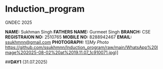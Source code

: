 # Induction_program
GNDEC 2025


**NAME:** Sukhman Singh
**FATHERS NAME:** Gurmeet Singh
**BRANCH:** CSE
**REGISTRAION NO:** 2510765
**MOBILE NO:** 8288942467
**EMAIL:** ssukhmnn@gmail.com
**PHOTOGRAPH:** ![[*My Photo* https://github.com/ssukhmnn/Induction_program/raw/main/WhatsApp%20Image%202025-08-02%20at%2019.11.07_1c910071.jpg)]

##**DAY1** (31.07.2025)

